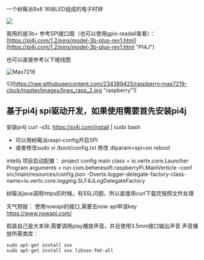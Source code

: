 
一个树莓派8x8 16块LED组成的电子时钟

![](https://raw.githubusercontent.com/234369425/raspberry-max7219-clock/master/images/clock.jpg)



我用的是3b+ 参考SPI接口图（也可以使用gpio readall查看）：
[https://pi4j.com/1.2/pins/model-3b-plus-rev1.html](https://pi4j.com/1.2/pins/model-3b-plus-rev1.html "PI4J")

也可以直接参考以下接线图


![](https://raw.githubusercontent.com/234369425/raspberry-max7219-clock/master/images/lines_rasp_1.jpg "Max7219")


![](https://raw.githubusercontent.com/234369425/raspberry-max7219-clock/master/images/lines_rasp_2.jpg "raspberry"!)


## 基于pi4j spi驱动开发，如果使用需要首先安装pi4j ##

安装pi4j
    curl -sSL https://pi4j.com/install | sudo bash




- 可以用树莓派raspi-config开启SPI
- 或者修改sudo vi /boot/config.txt 修改 dtparam=spi=on reboot

intellij 项目启动配置：
    project config
    main class = io.vertx.core.Launcher
    Program arguments = run com.beheresoft.raspberryPi.MainVerticle
    -conf src/main/resources/config.json
    -Dvertx.logger-delegate-factory-class-name=io.vertx.core.logging.SLF4JLogDelegateFactory
    

树莓派java调用https的时候，有SSL问题，所以直接用curl下载完按照文件处理

天气预报：
	使用nowapi的接口,需要去now api申请key
	https://www.nowapi.com/


假装自己是大本钟,需要调用play播放声音，并且使用3.5mm接口输出声音
声音播放所需类库：

    sudo apt-get install sox
	sudo apt-get install sox libsox-fmt-all


